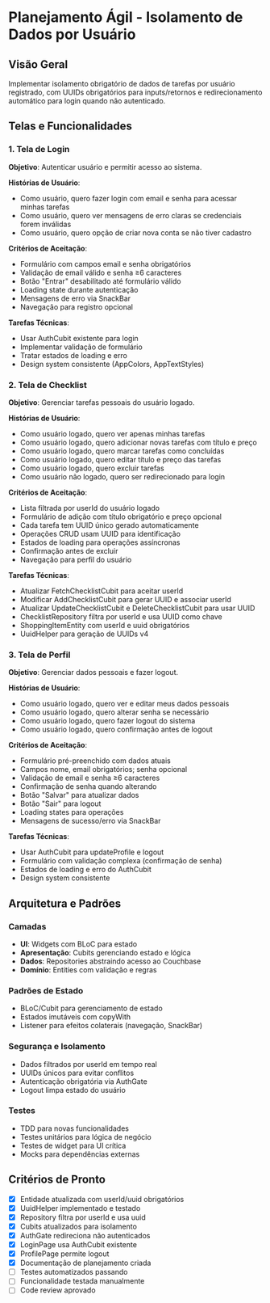 # Planejamento Ágil - Isolamento de Dados por Usuário

## Visão Geral
Implementar isolamento obrigatório de dados de tarefas por usuário registrado, com UUIDs obrigatórios para inputs/retornos e redirecionamento automático para login quando não autenticado.

## Telas e Funcionalidades

### 1. Tela de Login
**Objetivo**: Autenticar usuário e permitir acesso ao sistema.

**Histórias de Usuário**:
- Como usuário, quero fazer login com email e senha para acessar minhas tarefas
- Como usuário, quero ver mensagens de erro claras se credenciais forem inválidas
- Como usuário, quero opção de criar nova conta se não tiver cadastro

**Critérios de Aceitação**:
- Formulário com campos email e senha obrigatórios
- Validação de email válido e senha ≥6 caracteres
- Botão "Entrar" desabilitado até formulário válido
- Loading state durante autenticação
- Mensagens de erro via SnackBar
- Navegação para registro opcional

**Tarefas Técnicas**:
- Usar AuthCubit existente para login
- Implementar validação de formulário
- Tratar estados de loading e erro
- Design system consistente (AppColors, AppTextStyles)

### 2. Tela de Checklist
**Objetivo**: Gerenciar tarefas pessoais do usuário logado.

**Histórias de Usuário**:
- Como usuário logado, quero ver apenas minhas tarefas
- Como usuário logado, quero adicionar novas tarefas com título e preço
- Como usuário logado, quero marcar tarefas como concluídas
- Como usuário logado, quero editar título e preço das tarefas
- Como usuário logado, quero excluir tarefas
- Como usuário não logado, quero ser redirecionado para login

**Critérios de Aceitação**:
- Lista filtrada por userId do usuário logado
- Formulário de adição com título obrigatório e preço opcional
- Cada tarefa tem UUID único gerado automaticamente
- Operações CRUD usam UUID para identificação
- Estados de loading para operações assíncronas
- Confirmação antes de excluir
- Navegação para perfil do usuário

**Tarefas Técnicas**:
- Atualizar FetchChecklistCubit para aceitar userId
- Modificar AddChecklistCubit para gerar UUID e associar userId
- Atualizar UpdateChecklistCubit e DeleteChecklistCubit para usar UUID
- ChecklistRepository filtra por userId e usa UUID como chave
- ShoppingItemEntity com userId e uuid obrigatórios
- UuidHelper para geração de UUIDs v4

### 3. Tela de Perfil
**Objetivo**: Gerenciar dados pessoais e fazer logout.

**Histórias de Usuário**:
- Como usuário logado, quero ver e editar meus dados pessoais
- Como usuário logado, quero alterar senha se necessário
- Como usuário logado, quero fazer logout do sistema
- Como usuário logado, quero confirmação antes de logout

**Critérios de Aceitação**:
- Formulário pré-preenchido com dados atuais
- Campos nome, email obrigatórios; senha opcional
- Validação de email e senha ≥6 caracteres
- Confirmação de senha quando alterando
- Botão "Salvar" para atualizar dados
- Botão "Sair" para logout
- Loading states para operações
- Mensagens de sucesso/erro via SnackBar

**Tarefas Técnicas**:
- Usar AuthCubit para updateProfile e logout
- Formulário com validação complexa (confirmação de senha)
- Estados de loading e erro do AuthCubit
- Design system consistente

## Arquitetura e Padrões

### Camadas
- **UI**: Widgets com BLoC para estado
- **Apresentação**: Cubits gerenciando estado e lógica
- **Dados**: Repositories abstraindo acesso ao Couchbase
- **Domínio**: Entities com validação e regras

### Padrões de Estado
- BLoC/Cubit para gerenciamento de estado
- Estados imutáveis com copyWith
- Listener para efeitos colaterais (navegação, SnackBar)

### Segurança e Isolamento
- Dados filtrados por userId em tempo real
- UUIDs únicos para evitar conflitos
- Autenticação obrigatória via AuthGate
- Logout limpa estado do usuário

### Testes
- TDD para novas funcionalidades
- Testes unitários para lógica de negócio
- Testes de widget para UI crítica
- Mocks para dependências externas

## Critérios de Pronto
- [x] Entidade atualizada com userId/uuid obrigatórios
- [x] UuidHelper implementado e testado
- [x] Repository filtra por userId e usa uuid
- [x] Cubits atualizados para isolamento
- [x] AuthGate redireciona não autenticados
- [x] LoginPage usa AuthCubit existente
- [x] ProfilePage permite logout
- [x] Documentação de planejamento criada
- [ ] Testes automatizados passando
- [ ] Funcionalidade testada manualmente
- [ ] Code review aprovado